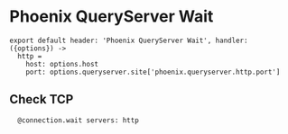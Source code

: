 
# Phoenix QueryServer Wait

    export default header: 'Phoenix QueryServer Wait', handler: ({options}) ->
      http =
        host: options.host
        port: options.queryserver.site['phoenix.queryserver.http.port']

## Check TCP

      @connection.wait servers: http
